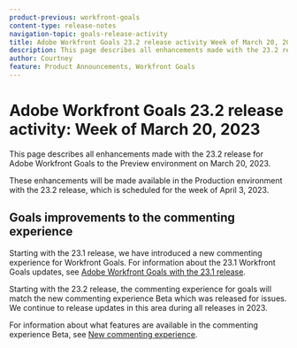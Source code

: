 ```yaml
---
product-previous: workfront-goals
content-type: release-notes
navigation-topic: goals-release-activity
title: Adobe Workfront Goals 23.2 release activity Week of March 20, 2023
description: This page describes all enhancements made with the 23.2 release for Adobe Workfront Goals to the Preview environment. These enhancements will be made available in the Production environment the week of March 20, 2023.
author: Courtney
feature: Product Announcements, Workfront Goals
---
```

# Adobe Workfront Goals 23.2 release activity: Week of March 20, 2023

This page describes all enhancements made with the 23.2 release for Adobe Workfront Goals to the Preview environment on March 20, 2023. 

These enhancements will be made available in the Production environment with the 23.2 release, which is scheduled for the week of April 3, 2023.

## Goals improvements to the commenting experience

Starting with the 23.1 release, we have introduced a new commenting experience for Workfront Goals. For information about the 23.1 Workfront Goals updates, see [Adobe Workfront Goals with the 23.1 release](/help/quicksilver/product-announcements/product-releases/goals-release-activity/goals-23-1-release/goals-23-1-release.md).

Starting with the 23.2 release, the commenting experience for goals will match the new commenting experience Beta which was released for issues. We continue to release updates in this area during all releases in 2023. 

For information about what features are available in the commenting experience Beta, see [New commenting experience](/help/quicksilver/workfront-basics/updating-work-items-and-viewing-updates/unified-commenting-experience.md).